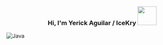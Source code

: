 <h3 align="center">
  Hi, I'm Yerick Aguilar / IceKry
  <img src="https://media3.giphy.com/media/v1.Y2lkPTc5MGI3NjExdzZwanhkNmJrNmlzZTFocWk1MGFoZmN5Njc1MnJ0ejNoamNyc2I3ZiZlcD12MV9pbnRlcm5hbF9naWZfYnlfaWQmY3Q9cw/fsXPSa0GleBfG/giphy.gif" height="50">
</h3>

![Java](https://img.shields.io/badge/java-%23ED8B00.svg?style=for-the-badge&logo=openjdk&logoColor=white)
